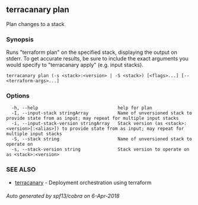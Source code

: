 ## terracanary plan

Plan changes to a stack

### Synopsis

Runs "terraform plan" on the specified stack, displaying the output on stderr. To get accurate results, be sure to include the exact arguments you would specify to "terracanary apply" (e.g. input stacks).

```
terracanary plan (-s <stack>:<version> | -S <stack>) [<flags>...] [-- <terraform-args>...]
```

### Options

```
  -h, --help                              help for plan
  -I, --input-stack stringArray           Name of unversioned stack to provide state from as input; may repeat for multiple input stacks
  -i, --input-stack-version stringArray   Stack version (as <stack>:<version>[:<alias>]) to provide state from as input; may repeat for multiple input stacks
  -S, --stack string                      Name of unversioned stack to operate on
  -s, --stack-version string              Stack version to operate on as <stack>:<version>
```

### SEE ALSO

* [terracanary](../README.md)	 - Deployment orchestration using terraform

###### Auto generated by spf13/cobra on 6-Apr-2018
